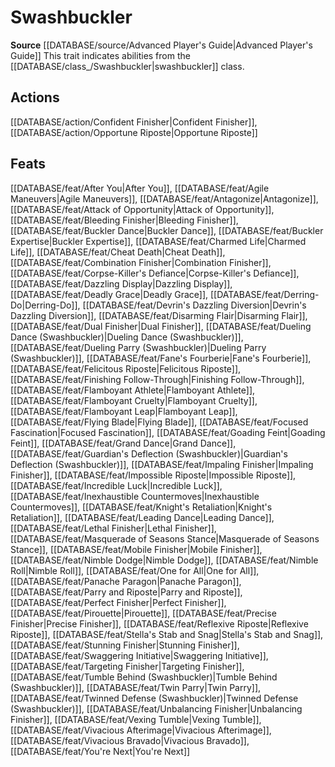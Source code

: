 ﻿---
id: '321'
name: Swashbuckler
rarity: Common
rus_type_level: null
source: '[[DATABASE/source/Advanced Player''s Guide|Advanced Player''s Guide]]'
trait:
- Swashbuckler
type: Trait

---
# Swashbuckler

**Source** [[DATABASE/source/Advanced Player's Guide|Advanced Player's Guide]] 
This trait indicates abilities from the [[DATABASE/class_/Swashbuckler|swashbuckler]] class.

## Actions

[[DATABASE/action/Confident Finisher|Confident Finisher]], [[DATABASE/action/Opportune Riposte|Opportune Riposte]]

## Feats

[[DATABASE/feat/After You|After You]], [[DATABASE/feat/Agile Maneuvers|Agile Maneuvers]], [[DATABASE/feat/Antagonize|Antagonize]], [[DATABASE/feat/Attack of Opportunity|Attack of Opportunity]], [[DATABASE/feat/Bleeding Finisher|Bleeding Finisher]], [[DATABASE/feat/Buckler Dance|Buckler Dance]], [[DATABASE/feat/Buckler Expertise|Buckler Expertise]], [[DATABASE/feat/Charmed Life|Charmed Life]], [[DATABASE/feat/Cheat Death|Cheat Death]], [[DATABASE/feat/Combination Finisher|Combination Finisher]], [[DATABASE/feat/Corpse-Killer's Defiance|Corpse-Killer's Defiance]], [[DATABASE/feat/Dazzling Display|Dazzling Display]], [[DATABASE/feat/Deadly Grace|Deadly Grace]], [[DATABASE/feat/Derring-Do|Derring-Do]], [[DATABASE/feat/Devrin's Dazzling Diversion|Devrin's Dazzling Diversion]], [[DATABASE/feat/Disarming Flair|Disarming Flair]], [[DATABASE/feat/Dual Finisher|Dual Finisher]], [[DATABASE/feat/Dueling Dance (Swashbuckler)|Dueling Dance (Swashbuckler)]], [[DATABASE/feat/Dueling Parry (Swashbuckler)|Dueling Parry (Swashbuckler)]], [[DATABASE/feat/Fane's Fourberie|Fane's Fourberie]], [[DATABASE/feat/Felicitous Riposte|Felicitous Riposte]], [[DATABASE/feat/Finishing Follow-Through|Finishing Follow-Through]], [[DATABASE/feat/Flamboyant Athlete|Flamboyant Athlete]], [[DATABASE/feat/Flamboyant Cruelty|Flamboyant Cruelty]], [[DATABASE/feat/Flamboyant Leap|Flamboyant Leap]], [[DATABASE/feat/Flying Blade|Flying Blade]], [[DATABASE/feat/Focused Fascination|Focused Fascination]], [[DATABASE/feat/Goading Feint|Goading Feint]], [[DATABASE/feat/Grand Dance|Grand Dance]], [[DATABASE/feat/Guardian's Deflection (Swashbuckler)|Guardian's Deflection (Swashbuckler)]], [[DATABASE/feat/Impaling Finisher|Impaling Finisher]], [[DATABASE/feat/Impossible Riposte|Impossible Riposte]], [[DATABASE/feat/Incredible Luck|Incredible Luck]], [[DATABASE/feat/Inexhaustible Countermoves|Inexhaustible Countermoves]], [[DATABASE/feat/Knight's Retaliation|Knight's Retaliation]], [[DATABASE/feat/Leading Dance|Leading Dance]], [[DATABASE/feat/Lethal Finisher|Lethal Finisher]], [[DATABASE/feat/Masquerade of Seasons Stance|Masquerade of Seasons Stance]], [[DATABASE/feat/Mobile Finisher|Mobile Finisher]], [[DATABASE/feat/Nimble Dodge|Nimble Dodge]], [[DATABASE/feat/Nimble Roll|Nimble Roll]], [[DATABASE/feat/One for All|One for All]], [[DATABASE/feat/Panache Paragon|Panache Paragon]], [[DATABASE/feat/Parry and Riposte|Parry and Riposte]], [[DATABASE/feat/Perfect Finisher|Perfect Finisher]], [[DATABASE/feat/Pirouette|Pirouette]], [[DATABASE/feat/Precise Finisher|Precise Finisher]], [[DATABASE/feat/Reflexive Riposte|Reflexive Riposte]], [[DATABASE/feat/Stella's Stab and Snag|Stella's Stab and Snag]], [[DATABASE/feat/Stunning Finisher|Stunning Finisher]], [[DATABASE/feat/Swaggering Initiative|Swaggering Initiative]], [[DATABASE/feat/Targeting Finisher|Targeting Finisher]], [[DATABASE/feat/Tumble Behind (Swashbuckler)|Tumble Behind (Swashbuckler)]], [[DATABASE/feat/Twin Parry|Twin Parry]], [[DATABASE/feat/Twinned Defense (Swashbuckler)|Twinned Defense (Swashbuckler)]], [[DATABASE/feat/Unbalancing Finisher|Unbalancing Finisher]], [[DATABASE/feat/Vexing Tumble|Vexing Tumble]], [[DATABASE/feat/Vivacious Afterimage|Vivacious Afterimage]], [[DATABASE/feat/Vivacious Bravado|Vivacious Bravado]], [[DATABASE/feat/You're Next|You're Next]]